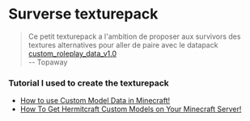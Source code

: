 # Surverse texturepack

> Ce petit texturepack a l'ambition de proposer aux survivors des textures alternatives pour aller de paire avec le datapack [custom_roleplay_data_v1.0](https://www.curseforge.com/minecraft/customization/custom-roleplay-data-datapack)  
> -- Topaway

### Tutorial I used to create the texturepack
 - [How to use Custom Model Data in Minecraft!](https://www.youtube.com/watch?v=HrFMdcjonyo)
 - [How To Get Hermitcraft Custom Models on Your Minecraft Server!](https://www.youtube.com/watch?v=dtcZhtZ0PqI)
